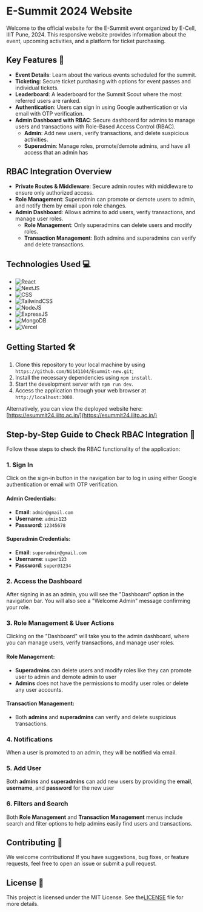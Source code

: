 # E-Summit 2024 Website

Welcome to the official website for the E-Summit event organized by E-Cell, IIIT Pune, 2024. This responsive website provides information about the event, upcoming activities, and a platform for ticket purchasing.

## Key Features 🚀

- **Event Details**: Learn about the various events scheduled for the summit.
- **Ticketing**: Secure ticket purchasing with options for event passes and individual tickets.
- **Leaderboard**: A leaderboard for the Summit Scout where the most referred users are ranked.
- **Authentication**: Users can sign in using Google authentication or via email with OTP verification.
- **Admin Dashboard with RBAC**: Secure dashboard for admins to manage users and transactions with Role-Based Access Control (RBAC).
  - **Admin**:  Add new users, verify transactions, and delete suspicious activities.
  - **Superadmin**: Manage roles, promote/demote admins, and have all access that an admin has

## RBAC Integration Overview

- **Private Routes & Middleware**: Secure admin routes with middleware to ensure only authorized access.
- **Role Management**: Superadmin can promote or demote users to admin, and notify them by email upon role changes.
- **Admin Dashboard**: Allows admins to add users, verify transactions, and manage user roles.
  - **Role Management**: Only superadmins can delete users and modify roles.
  - **Transaction Management**: Both admins and superadmins can verify and delete transactions.

## Technologies Used 💻

- ![React](https://img.shields.io/badge/-React-61DAFB?style=flat-square&logo=react&logoColor=white)
- ![NextJS](https://img.shields.io/badge/-NextJS-646CFF?style=flat-square&logo=next.js&logoColor=white)
- ![CSS](https://img.shields.io/badge/-CSS-1572B6?style=flat-square&logo=css3&logoColor=white)
- ![TailwindCSS](https://img.shields.io/badge/-TailwindCSS-8A2BE2?style=flat-square&logo=tailwindcss&logoColor=white)
- ![NodeJS](https://img.shields.io/badge/-NodeJS-339933?style=flat-square&logo=node.js&logoColor=white)
- ![ExpressJS](https://img.shields.io/badge/-ExpressJS-000000?style=flat-square&logo=express&logoColor=white)
- ![MongoDB](https://img.shields.io/badge/-MongoDB-47A248?style=flat-square&logo=mongodb&logoColor=white)
- ![Vercel](https://img.shields.io/badge/-Vercel-000000?style=flat-square&logo=vercel&logoColor=white)

## Getting Started 🛠️

1. Clone this repository to your local machine by using `https://github.com/Ni141104/Esummit-new.git`;
2. Install the necessary dependencies using `npm install`.
3. Start the development server with `npm run dev`.
4. Access the application through your web browser at `http://localhost:3000`.

Alternatively, you can view the deployed website here: [https://esummit24.iiitp.ac.in/](https://esummit24.iiitp.ac.in/)

## Step-by-Step Guide to Check RBAC Integration 🚀

Follow these steps to check the RBAC functionality of the application:

### 1. Sign In
Click on the sign-in button in the navigation bar to log in using either Google authentication or email with OTP verification.

#### Admin Credentials:
- **Email**: `admin@gmail.com`
- **Username**: `admin123`
- **Password**: `12345678`

#### Superadmin Credentials:
- **Email**: `superadmin@gmail.com`
- **Username**: `super123`
- **Password**: `super@1234`

### 2. Access the Dashboard
After signing in as an admin, you will see the "Dashboard" option in the navigation bar. You will also see a "Welcome Admin" message confirming your role.

### 3. Role Management & User Actions
Clicking on the "Dashboard" will take you to the admin dashboard, where you can manage users, verify transactions, and manage user roles.

#### Role Management:
- **Superadmins** can delete users and modify roles like they can promote user to admin and demote admin to user
- **Admins** does not have the permissions to modify user roles or delete any user accounts.


#### Transaction Management:
- Both **admins** and **superadmins** can verify and delete suspicious transactions.

### 4. Notifications
When a user is promoted to an admin, they will be notified via email.

### 5. Add User
Both **admins** and **superadmins** can add new users by providing the **email**, **username**, and **password** for the new user

### 6. Filters and Search
Both **Role Management** and **Transaction Management** menus include search and filter options to help admins easily find users and transactions.


## Contributing 🤝

We welcome contributions! If you have suggestions, bug fixes, or feature requests, feel free to open an issue or submit a pull request.

## License 📝

This project is licensed under the MIT License. See the[LICENSE](LICENSE) file for more details.




